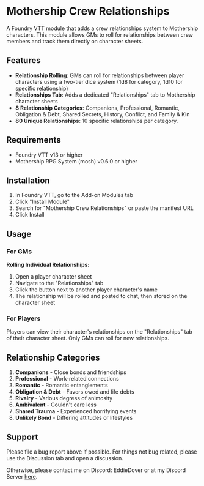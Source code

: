 # Mothership Crew Relationships

A Foundry VTT module that adds a crew relationships system to Mothership characters. This module allows GMs to roll for relationships between crew members and track them directly on character sheets.

## Features

- **Relationship Rolling**: GMs can roll for relationships between player characters using a two-tier dice system (1d8 for category, 1d10 for specific relationship)
- **Relationships Tab**: Adds a dedicated "Relationships" tab to Mothership character sheets
- **8 Relationship Categories**: Companions, Professional, Romantic, Obligation & Debt, Shared Secrets, History, Conflict, and Family & Kin
- **80 Unique Relationships**: 10 specific relationships per category.

## Requirements

- Foundry VTT v13 or higher
- Mothership RPG System (mosh) v0.6.0 or higher

## Installation

1. In Foundry VTT, go to the Add-on Modules tab
2. Click "Install Module"
3. Search for "Mothership Crew Relationships" or paste the manifest URL
4. Click Install

## Usage

### For GMs

**Rolling Individual Relationships:**

1. Open a player character sheet
2. Navigate to the "Relationships" tab
3. Click the button next to another player character's name
4. The relationship will be rolled and posted to chat, then stored on the character sheet

### For Players

Players can view their character's relationships on the "Relationships" tab of their character sheet. Only GMs can roll for new relationships.

## Relationship Categories

1. **Companions** - Close bonds and friendships
2. **Professional** - Work-related connections
3. **Romantic** - Romantic entanglements
4. **Obligation & Debt** - Favors owed and life debts
5. **Rivalry** - Various degress of animosity
6. **Ambivalent** - Couldn't care less
7. **Shared Trauma** - Experienced horrifying events
8. **Unlikely Bond** - Differing attitudes or lifestyles

## Support

Please file a bug report above if possible. For things not bug related, please use the Discussion tab and open a discussion. 

Otherwise, please contact me on Discord: EddieDover or at my Discord Server [here](https://discord.gg/hshfZA73fG).
